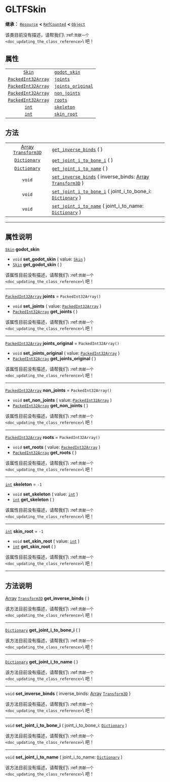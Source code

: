 <!-- ⚠ 请勿编辑本文件 ⚠ -->
<!-- 本文档使用脚本从 WeDot 引擎源码仓库生成。 -->
<!-- 生成脚本：https://github.com/WeDot-Engine/WeDot/tree/4.3/doc/tools/make_md.py； -->
<!-- 原文件：https://github.com/WeDot-Engine/WeDot/tree/4.3/modules/gltf/doc_classes/GLTFSkin.xml。 -->

<div id="_class_gltfskin"></div>

# GLTFSkin

**继承：** [`Resource`](class_resource.md) **<** [`RefCounted`](class_refcounted.md) **<** [`Object`](class_object.md)

该类目前没有描述，请帮我们\ :ref:`贡献一个 <doc_updating_the_class_reference>`\ 吧！

## 属性

|||
|:-:|:--|
| [`Skin`](class_skin.md)                         | [`godot_skin`](#class_gltfskin_property_godot_skin)           |                        |
| [`PackedInt32Array`](class_packedint32array.md) | [`joints`](#class_gltfskin_property_joints)                   | ``PackedInt32Array()`` |
| [`PackedInt32Array`](class_packedint32array.md) | [`joints_original`](#class_gltfskin_property_joints_original) | ``PackedInt32Array()`` |
| [`PackedInt32Array`](class_packedint32array.md) | [`non_joints`](#class_gltfskin_property_non_joints)           | ``PackedInt32Array()`` |
| [`PackedInt32Array`](class_packedint32array.md) | [`roots`](#class_gltfskin_property_roots)                     | ``PackedInt32Array()`` |
| [`int`](class_int.md)                           | [`skeleton`](#class_gltfskin_property_skeleton)               | ``-1``                 |
| [`int`](class_int.md)                           | [`skin_root`](#class_gltfskin_property_skin_root)             | ``-1``                 |

## 方法

|||
|:-:|:--|
| [Array](class_array.md) [`Transform3D`](class_transform3d.md) | [`get_inverse_binds`](#class_gltfskin_method_get_inverse_binds) ( )                                                                              |
| [`Dictionary`](class_dictionary.md)                           | [`get_joint_i_to_bone_i`](#class_gltfskin_method_get_joint_i_to_bone_i) ( )                                                                      |
| [`Dictionary`](class_dictionary.md)                           | [`get_joint_i_to_name`](#class_gltfskin_method_get_joint_i_to_name) ( )                                                                          |
| `void`                                                        | [`set_inverse_binds`](#class_gltfskin_method_set_inverse_binds) ( inverse_binds: [Array](class_array.md) [`Transform3D`](class_transform3d.md) ) |
| `void`                                                        | [`set_joint_i_to_bone_i`](#class_gltfskin_method_set_joint_i_to_bone_i) ( joint_i_to_bone_i: [`Dictionary`](class_dictionary.md) )               |
| `void`                                                        | [`set_joint_i_to_name`](#class_gltfskin_method_set_joint_i_to_name) ( joint_i_to_name: [`Dictionary`](class_dictionary.md) )                     |

<!-- rst-class:: classref-section-separator -->

---

## 属性说明

<div id="_class_gltfskin_property_godot_skin"></div>

[`Skin`](class_skin.md) **godot_skin** <div id="class_gltfskin_property_godot_skin"></div>

- `void` **set_godot_skin** ( value: [`Skin`](class_skin.md) )
- [`Skin`](class_skin.md) **get_godot_skin** ( )

该属性目前没有描述，请帮我们\ :ref:`贡献一个 <doc_updating_the_class_reference>`\ 吧！

<!-- rst-class:: classref-item-separator -->

---

<div id="_class_gltfskin_property_joints"></div>

[`PackedInt32Array`](class_packedint32array.md) **joints** = ``PackedInt32Array()`` <div id="class_gltfskin_property_joints"></div>

- `void` **set_joints** ( value: [`PackedInt32Array`](class_packedint32array.md) )
- [`PackedInt32Array`](class_packedint32array.md) **get_joints** ( )

该属性目前没有描述，请帮我们\ :ref:`贡献一个 <doc_updating_the_class_reference>`\ 吧！

<!-- rst-class:: classref-item-separator -->

---

<div id="_class_gltfskin_property_joints_original"></div>

[`PackedInt32Array`](class_packedint32array.md) **joints_original** = ``PackedInt32Array()`` <div id="class_gltfskin_property_joints_original"></div>

- `void` **set_joints_original** ( value: [`PackedInt32Array`](class_packedint32array.md) )
- [`PackedInt32Array`](class_packedint32array.md) **get_joints_original** ( )

该属性目前没有描述，请帮我们\ :ref:`贡献一个 <doc_updating_the_class_reference>`\ 吧！

<!-- rst-class:: classref-item-separator -->

---

<div id="_class_gltfskin_property_non_joints"></div>

[`PackedInt32Array`](class_packedint32array.md) **non_joints** = ``PackedInt32Array()`` <div id="class_gltfskin_property_non_joints"></div>

- `void` **set_non_joints** ( value: [`PackedInt32Array`](class_packedint32array.md) )
- [`PackedInt32Array`](class_packedint32array.md) **get_non_joints** ( )

该属性目前没有描述，请帮我们\ :ref:`贡献一个 <doc_updating_the_class_reference>`\ 吧！

<!-- rst-class:: classref-item-separator -->

---

<div id="_class_gltfskin_property_roots"></div>

[`PackedInt32Array`](class_packedint32array.md) **roots** = ``PackedInt32Array()`` <div id="class_gltfskin_property_roots"></div>

- `void` **set_roots** ( value: [`PackedInt32Array`](class_packedint32array.md) )
- [`PackedInt32Array`](class_packedint32array.md) **get_roots** ( )

该属性目前没有描述，请帮我们\ :ref:`贡献一个 <doc_updating_the_class_reference>`\ 吧！

<!-- rst-class:: classref-item-separator -->

---

<div id="_class_gltfskin_property_skeleton"></div>

[`int`](class_int.md) **skeleton** = ``-1`` <div id="class_gltfskin_property_skeleton"></div>

- `void` **set_skeleton** ( value: [`int`](class_int.md) )
- [`int`](class_int.md) **get_skeleton** ( )

该属性目前没有描述，请帮我们\ :ref:`贡献一个 <doc_updating_the_class_reference>`\ 吧！

<!-- rst-class:: classref-item-separator -->

---

<div id="_class_gltfskin_property_skin_root"></div>

[`int`](class_int.md) **skin_root** = ``-1`` <div id="class_gltfskin_property_skin_root"></div>

- `void` **set_skin_root** ( value: [`int`](class_int.md) )
- [`int`](class_int.md) **get_skin_root** ( )

该属性目前没有描述，请帮我们\ :ref:`贡献一个 <doc_updating_the_class_reference>`\ 吧！

<!-- rst-class:: classref-section-separator -->

---

## 方法说明

<div id="_class_gltfskin_method_get_inverse_binds"></div>

[Array](class_array.md) [`Transform3D`](class_transform3d.md) **get_inverse_binds** ( )<div id="class_gltfskin_method_get_inverse_binds"></div>

该方法目前没有描述，请帮我们\ :ref:`贡献一个 <doc_updating_the_class_reference>`\ 吧！

<!-- rst-class:: classref-item-separator -->

---

<div id="_class_gltfskin_method_get_joint_i_to_bone_i"></div>

[`Dictionary`](class_dictionary.md) **get_joint_i_to_bone_i** ( )<div id="class_gltfskin_method_get_joint_i_to_bone_i"></div>

该方法目前没有描述，请帮我们\ :ref:`贡献一个 <doc_updating_the_class_reference>`\ 吧！

<!-- rst-class:: classref-item-separator -->

---

<div id="_class_gltfskin_method_get_joint_i_to_name"></div>

[`Dictionary`](class_dictionary.md) **get_joint_i_to_name** ( )<div id="class_gltfskin_method_get_joint_i_to_name"></div>

该方法目前没有描述，请帮我们\ :ref:`贡献一个 <doc_updating_the_class_reference>`\ 吧！

<!-- rst-class:: classref-item-separator -->

---

<div id="_class_gltfskin_method_set_inverse_binds"></div>

`void` **set_inverse_binds** ( inverse_binds: [Array](class_array.md) [`Transform3D`](class_transform3d.md) )<div id="class_gltfskin_method_set_inverse_binds"></div>

该方法目前没有描述，请帮我们\ :ref:`贡献一个 <doc_updating_the_class_reference>`\ 吧！

<!-- rst-class:: classref-item-separator -->

---

<div id="_class_gltfskin_method_set_joint_i_to_bone_i"></div>

`void` **set_joint_i_to_bone_i** ( joint_i_to_bone_i: [`Dictionary`](class_dictionary.md) )<div id="class_gltfskin_method_set_joint_i_to_bone_i"></div>

该方法目前没有描述，请帮我们\ :ref:`贡献一个 <doc_updating_the_class_reference>`\ 吧！

<!-- rst-class:: classref-item-separator -->

---

<div id="_class_gltfskin_method_set_joint_i_to_name"></div>

`void` **set_joint_i_to_name** ( joint_i_to_name: [`Dictionary`](class_dictionary.md) )<div id="class_gltfskin_method_set_joint_i_to_name"></div>

该方法目前没有描述，请帮我们\ :ref:`贡献一个 <doc_updating_the_class_reference>`\ 吧！

[^virtual]: 本方法通常需要用户覆盖才能生效。
[^const]: 本方法无副作用，不会修改该实例的任何成员变量。
[^vararg]: 本方法除了能接受在此处描述的参数外，还能够继续接受任意数量的参数。
[^constructor]: 本方法用于构造某个类型。
[^static]: 调用本方法无需实例，可直接使用类名进行调用。
[^operator]: 本方法描述的是使用本类型作为左操作数的有效运算符。
[^bitfield]: 这个值是由下列位标志构成位掩码的整数。
[^void]: 无返回值。
